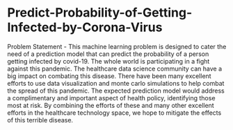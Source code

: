 # Predict-Probability-of-Getting-Infected-by-Corona-Virus
Problem Statement -
This machine learning problem is designed to cater the need of a prediction model
that can predict the probability of a person getting infected by covid-19.
The whole world is participating in a fight against this pandemic. The
healthcare data science community can have a big impact on combating this
disease. There have been many excellent efforts to use data
visualization and monte carlo simulations to help combat the spread of this
pandemic. The expected prediction model would address a complimentary
and important aspect of health policy, identifying those most at risk. By
combining the efforts of these and many other excellent efforts in the
healthcare technology space, we hope to mitigate the effects of this terrible
disease.

